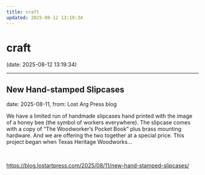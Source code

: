 ```yaml
---
title: craft
updated: 2025-08-12 13:19:34
---
```


# craft

(date: 2025-08-12 13:19:34)

---

## New Hand-stamped Slipcases

date: 2025-08-11, from: Lost Arg Press blog

We have a limited run of handmade slipcases hand printed with the image of a honey bee (the symbol of workers everywhere). The slipcase comes with a copy of “The Woodworker’s Pocket Book” plus brass mounting hardware. And we are offering the two together at a special price. This project began when Texas Heritage Woodworks... 

<br> 

<https://blog.lostartpress.com/2025/08/11/new-hand-stamped-slipcases/>

